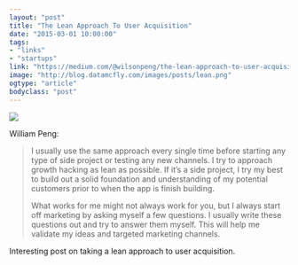 ```yaml
---
layout: "post"
title: "The Lean Approach To User Acquisition"
date: "2015-03-01 10:00:00"
tags: 
- "links"
- "startups"
link: "https://medium.com/@wilsonpeng/the-lean-approach-to-user-acquisition-61f4101a6887"
image: "http://blog.datamcfly.com/images/posts/lean.png"
ogtype: "article"
bodyclass: "post"
---
```


<div class="box-wrap"><div class="box">
	<img src="http://blog.datamcfly.com/images/posts/lean.png" />
</div></div>

William Peng:

> I usually use the same approach every single time before starting any type of side project or testing any new channels. I try to approach growth hacking as lean as possible. If it’s a side project, I try my best to build out a solid foundation and understanding of my potential customers prior to when the app is finish building.
> 
> What works for me might not always work for you, but I always start off marketing by asking myself a few questions. I usually write these questions out and try to answer them myself. This will help me validate my ideas and targeted marketing channels.

Interesting post on taking a lean approach to user acquisition.